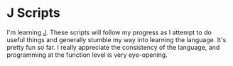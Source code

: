 J Scripts
=========

I'm learning [J](http://jsoftware.com). These scripts will follow my progress as I attempt to do useful things and generally stumble my way into learning the language. It's pretty fun so far. I really appreciate the consistency of the language, and programming at the function level is very eye-opening.
